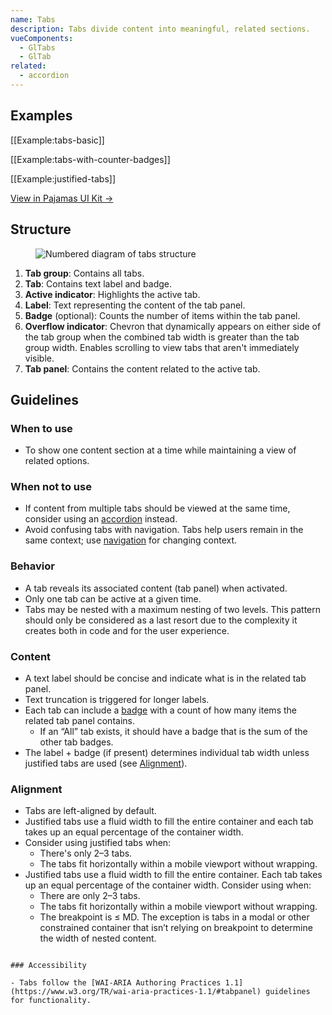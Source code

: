 ```yaml
---
name: Tabs
description: Tabs divide content into meaningful, related sections.
vueComponents:
  - GlTabs
  - GlTab
related:
  - accordion
---
```


## Examples

[[Example:tabs-basic]]

[[Example:tabs-with-counter-badges]]

[[Example:justified-tabs]]

[View in Pajamas UI Kit →](https://www.figma.com/file/qEddyqCrI7kPSBjGmwkZzQ/Component-library?node-id=425%3A138)

## Structure

<figure class="figure" role="figure" aria-label="Tabs structure">
  <img class="figure-img" src="/img/tabs-structure.svg" alt="Numbered diagram of tabs structure" role="img" />
</figure>

1. **Tab group**: Contains all tabs.
1. **Tab**: Contains text label and badge.
1. **Active indicator**: Highlights the active tab.
1. **Label**: Text representing the content of the tab panel.
1. **Badge** (optional): Counts the number of items within the tab panel.
1. **Overflow indicator**: Chevron that dynamically appears on either side of the tab group when the combined tab width is greater than the tab group width. Enables scrolling to view tabs that aren't immediately visible. 
1. **Tab panel**: Contains the content related to the active tab.

## Guidelines

### When to use

-  To show one content section at a time while maintaining a view of related options.

### When not to use

- If content from multiple tabs should be viewed at the same time, consider using an [accordion](/components/accordion) instead.
- Avoid confusing tabs with navigation. Tabs help users remain in the same context; use [navigation](/regions/navigation) for changing context.

### Behavior

- A tab reveals its associated content (tab panel) when activated.
- Only one tab can be active at a given time.
- Tabs may be nested with a maximum nesting of two levels. This pattern should only be considered as a last resort due to the complexity it creates both in code and for the user experience.

### Content

- A text label should be concise and indicate what is in the related tab panel.
- Text truncation is triggered for longer labels.
- Each tab can include a [badge](/components/badge) with a count of how many items the related tab panel contains.
  - If an “All” tab exists, it should have a badge that is the sum of the other tab badges.
- The label + badge (if present) determines individual tab width unless justified tabs are used (see [Alignment](#alignment)).

### Alignment

- Tabs are left-aligned by default.
- Justified tabs use a fluid width to fill the entire container and each tab takes up an equal percentage of the container width.
- Consider using justified tabs when:
  - There's only 2–3 tabs.
  - The tabs fit horizontally within a mobile viewport without wrapping.
- Justified tabs use a fluid width to fill the entire container. Each tab takes up an equal percentage of the container width. Consider using when:
  - There are only 2–3 tabs.
  - The tabs fit horizontally within a mobile viewport without wrapping.
  - The breakpoint is ≤ MD. The exception is tabs in a modal or other constrained container that isn’t relying on breakpoint to determine the width of nested content.
```

### Accessibility

- Tabs follow the [WAI-ARIA Authoring Practices 1.1](https://www.w3.org/TR/wai-aria-practices-1.1/#tabpanel) guidelines for functionality.
